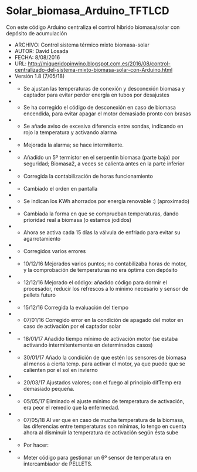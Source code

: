 # Solar_biomasa_Arduino_TFTLCD
Con este código Arduino centraliza el control híbrido biomasa/solar con depósito de acumulación

* ARCHIVO: Control sistema térmico mixto biomasa-solar
 *   AUTOR: David Losada
 *   FECHA: 8/08/2016
 *   URL: http://miqueridopinwino.blogspot.com.es/2016/08/control-centralizado-del-sistema-mixto-biomasa-solar-con-Arduino.html
 *   Versión 1.8 (7/05/18)
 *   - Se ajustan las temperaturas de conexión y desconexión biomasa y captador para evitar perder energía en tubos por desajustes
 *   - Se ha corregido el código de desconexión en caso de biomasa encendida, para evitar apagar el motor demasiado pronto con brasas
 *   - Se añade aviso de excesiva diferencia entre sondas, indicando en rojo la temperatura y activando alarma
 *   - Mejorada la alarma; se hace intermitente.
 *   - Añadido un 5º termistor en el serpentin biomasa (parte baja) por seguridad; Biomasa2, a veces se calienta antes en la parte inferior
 *   - Corregida la contabilización de horas funcionamiento
 *   - Cambiado el orden en pantalla
 *   - Se indican los KWh ahorrados por energía renovable :) (aproximado)
 *   - Cambiada la forma en que se comprueban temperaturas, dando prioridad real a biomasa (o estamos jodidos)
 *   - Ahora se activa cada 15 días la válvula de enfriado para evitar su agarrotamiento
 *   - Corregidos varios errores
 *   - 10/12/16 Mejorados varios puntos; no contabilizaba horas de motor, y la comprobación de temperaturas no era óptima con depósito
 *   - 12/12/16 Mejorado el código: añadido código para dormir el procesador, reducir los refrescos a lo mínimo necesario y sensor de pellets futuro
 *   - 15/12/16 Corregida la evaluación del tiempo
 *   - 07/01/16 Corregido error en la condición de apagado del motor en caso de activación por el captador solar
 *	 - 18/01/17 Añadido tiempo mínimo de activación motor (se estaba activando intermitentemente en determinados casos)
 *   - 30/01/17 Añado la condición de que estén los sensores de biomasa al menos a cierta temp. para activar el motor, ya que puede que se calienten por el sol en invierno
 *   - 20/03/17 Ajustados valores; con el fuego al principio difTemp era demasiado pequeña.
 *   - 05/05/17 Eliminado el ajuste mínimo de temperatura de activación, era peor el remedio que la enfermedad.
 *   - 07/05/18 Al ver que en caso de mucha temperatura de la biomasa, las diferencias entre temperaturas son mínimas, lo tengo en cuenta ahora al disminuir la temperatura de activación según ésta sube
 *   - Por hacer: 
 *    - Meter código para gestionar un 6º sensor de temperatura en intercambiador de PELLETS.

